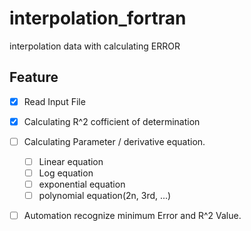 # interpolation_fortran
interpolation data with calculating ERROR

## Feature

- [X] Read Input File
- [X] Calculating R^2 cofficient of determination
- [ ] Calculating Parameter / derivative equation.
	- [ ] Linear equation
	- [ ] Log equation
	- [ ] exponential equation
	- [ ] polynomial equation(2n, 3rd, ...)
- [ ] Automation recognize minimum Error and R^2 Value.

